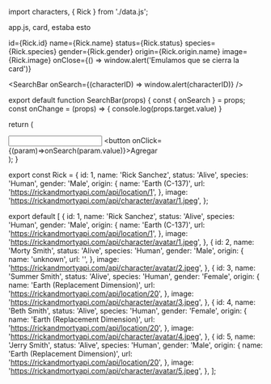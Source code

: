 import characters, { Rick } from './data.js';
           
app.js, card, estaba esto
            
id={Rick.id}
name={Rick.name}
status={Rick.status}
species={Rick.species}
gender={Rick.gender}
origin={Rick.origin.name}
image={Rick.image}
onClose={() => window.alert('Emulamos que se cierra la card')}

<SearchBar onSearch={(characterID) => window.alert(characterID)} />


export default function SearchBar(props) {
   const { onSearch } = props;
   const onChange = (props) => {
      console.log(props.target.value)
   }

   return (
      <div>
         <input type='search' onChange={onChange}/>
         <button onClick={(param)=>onSearch(param.value)}>Agregar</button>
      </div>
   );
}

export const Rick = {
   id: 1,
   name: 'Rick Sanchez',
   status: 'Alive',
   species: 'Human',
   gender: 'Male',
   origin: {
      name: 'Earth (C-137)',
      url: 'https://rickandmortyapi.com/api/location/1',
   },
   image: 'https://rickandmortyapi.com/api/character/avatar/1.jpeg',
};

export default [
   {
      id: 1,
      name: 'Rick Sanchez',
      status: 'Alive',
      species: 'Human',
      gender: 'Male',
      origin: {
         name: 'Earth (C-137)',
         url: 'https://rickandmortyapi.com/api/location/1',
      },
      image: 'https://rickandmortyapi.com/api/character/avatar/1.jpeg',
   },
   {
      id: 2,
      name: 'Morty Smith',
      status: 'Alive',
      species: 'Human',
      gender: 'Male',
      origin: {
         name: 'unknown',
         url: '',
      },
      image: 'https://rickandmortyapi.com/api/character/avatar/2.jpeg',
   },
   {
      id: 3,
      name: 'Summer Smith',
      status: 'Alive',
      species: 'Human',
      gender: 'Female',
      origin: {
         name: 'Earth (Replacement Dimension)',
         url: 'https://rickandmortyapi.com/api/location/20',
      },
      image: 'https://rickandmortyapi.com/api/character/avatar/3.jpeg',
   },
   {
      id: 4,
      name: 'Beth Smith',
      status: 'Alive',
      species: 'Human',
      gender: 'Female',
      origin: {
         name: 'Earth (Replacement Dimension)',
         url: 'https://rickandmortyapi.com/api/location/20',
      },
      image: 'https://rickandmortyapi.com/api/character/avatar/4.jpeg',
   },
   {
      id: 5,
      name: 'Jerry Smith',
      status: 'Alive',
      species: 'Human',
      gender: 'Male',
      origin: {
         name: 'Earth (Replacement Dimension)',
         url: 'https://rickandmortyapi.com/api/location/20',
      },
      image: 'https://rickandmortyapi.com/api/character/avatar/5.jpeg',
   },
];


